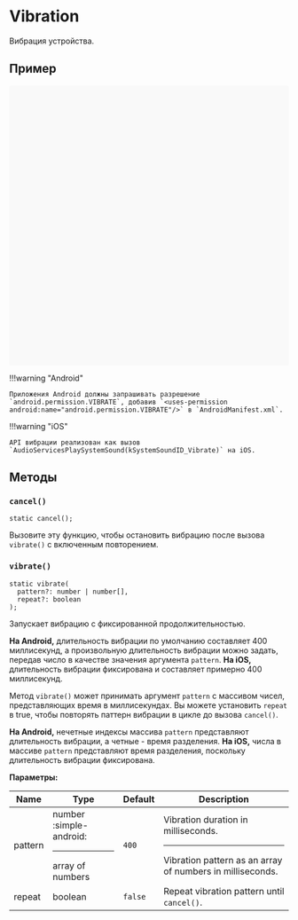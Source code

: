 # Vibration

Вибрация устройства.

## Пример

<div data-snack-id="@bndby/vibration-example" data-snack-platform="web" data-snack-preview="true" data-snack-theme="light" style="overflow:hidden;background:#F9F9F9;border:1px solid var(--color-border);border-radius:4px;height:505px;width:100%"></div>

!!!warning "Android"

    Приложения Android должны запрашивать разрешение `android.permission.VIBRATE`, добавив `<uses-permission android:name="android.permission.VIBRATE"/>` в `AndroidManifest.xml`.

!!!warning "iOS"

    API вибрации реализован как вызов `AudioServicesPlaySystemSound(kSystemSoundID_Vibrate)` на iOS.

## Методы

### `cancel()`

```tsx
static cancel();
```

Вызовите эту функцию, чтобы остановить вибрацию после вызова `vibrate()` с включенным повторением.

### `vibrate()`

```tsx
static vibrate(
  pattern?: number | number[],
  repeat?: boolean
);
```

Запускает вибрацию с фиксированной продолжительностью.

**На Android,** длительность вибрации по умолчанию составляет 400 миллисекунд, а произвольную длительность вибрации можно задать, передав число в качестве значения аргумента `pattern`. **На iOS,** длительность вибрации фиксирована и составляет примерно 400 миллисекунд.

Метод `vibrate()` может принимать аргумент `pattern` с массивом чисел, представляющих время в миллисекундах. Вы можете установить `repeat` в true, чтобы повторять паттерн вибрации в цикле до вызова `cancel()`.

**На Android,** нечетные индексы массива `pattern` представляют длительность вибрации, а четные - время разделения. **На iOS,** числа в массиве `pattern` представляют время разделения, поскольку длительность вибрации фиксирована.

**Параметры:**

| Name    | Type                                         | Default | Description                                                                                       |
| ------- | -------------------------------------------- | ------- | ------------------------------------------------------------------------------------------------- |
| pattern | number :simple-android:<hr/>array of numbers | `400`   | Vibration duration in milliseconds.<hr/>Vibration pattern as an array of numbers in milliseconds. |
| repeat  | boolean                                      | `false` | Repeat vibration pattern until `cancel()`.                                                        |
